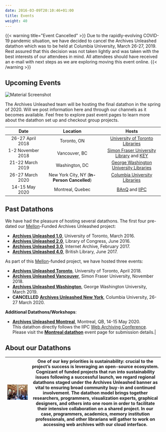 ```yaml
---
date: 2016-03-09T20:10:46+01:00
title: Events
weight: 40
---
```


{{< warning title="Event Cancelled" >}}
Due to the rapidly-evolving COVID-19 pandemic situation, we have decided to cancel the Archives Unleashed datathon which was to be held at Columbia University, March 26-27, 2019. Rest assured that this decision was not taken lightly and was taken with the best interests of our attendees in mind. All attendees should have received an e-mail with next steps as we are exploring moving this event online.
{{< /warning >}}

## Upcoming Events
![Material Screenshot](/images/washington-hackathon.png)

The Archives Unleashed team will be hosting the final datathon in the spring of 2020. Will we post information here and through our channels as it becomes available. Feel free to explore past event pages to learn more about the datathon set up and checkout group projects.

|        Date       |         Location         |        Hosts             |
|:-----------------:|:------------------------:|:------------------------:|
| 26-27 April 2018 | Toronto, ON              | [University of Toronto Libraries](https://onesearch.library.utoronto.ca/about) |
| 1-2 November 2018| Vancouver, BC            | [Simon Fraser University Library](https://www.lib.sfu.ca) and [KEY](https://www.sfu.ca/big-data/) | 
| 21-22 March 2019 | Washington, DC           | [George Washington University Libraries](https://library.gwu.edu) |
| 26-27 March 2020 | New York City, NY (**In-Person Cancelled**)       | [Columbia University Libraries](https://library.columbia.edu) |
| 14-15 May 2020   | Montreal, Quebec         | [BAnQ](http://www.banq.qc.ca/accueil/index.html?language_id=1) and [IIPC](http://netpreserve.org) |

## **Past Datathons**

We have had the pleasure of hosting several datathons. The first four pre-dated our <a href="http://mellon.org">Mellon</a>-Funded Archives Unleashed project:

* **[Archives Unleashed 1.0](https://artsweb.uwaterloo.ca/archivesunleashed/)**, University of Toronto, March 2016.
* **[Archives Unleashed 2.0](http://archivesunleashed.com/au2-0-library-of-congress/)**, Library of Congress, June 2016.
* **[Archives Unleashed 3.0](http://archivesunleashed.com/au-3-cfp/)**, Internet Archive, February 2017.
* **[Archives Unleashed 4.0](http://archivesunleashed.com/au4-0-british-invasion/)**, British Library, June 2017.

As part of this <a href="http://mellon.org">Mellon</a>-funded project, we have hosted three events:

* **[Archives Unleashed Toronto](/toronto)**, University of Toronto, April 2018.
* **[Archives Unleashed Vancouver](/vancouver)**, Simon Fraser University, November 2018.
* **[Archives Unleashed Washington](/washington)**, George Washington University, March 2019.
* **CANCELLED** **[Archives Unleashed New York](/new-york)**, Columbia University, 26-27 March 2020.

**Additional Datathons/Workshops**:

* **[Archives Unleashed Montreal](http://netpreserve.org/ga2020/datathon/)**, Montreal, QB, 14-15 May 2020. <br> This datathon directly follows the IIPC [Web Archiving Conference](http://netpreserve.org/ga2020/). Please visit the **[Montreal datathon](http://netpreserve.org/ga2020/datathon/)** event page for submission details.|

## About our Datathons

| ![Toronto Datathon](/images/IMG_2614.JPG) | One of our key priorities is sustainability: crucial to the project’s success is leveraging an open-source ecosystem. Cognizant of funded projects that run into sustainability issues following a successful launch, we regard regional datathons staged under the Archives Unleashed banner as vital to ensuring broad community buy-in and continued involvement. The datathon model brings together researchers, programmers, visualization experts, graphical designers, and others into one room in order to facilitate their intensive collaboration on a shared project. In our case, programmers, academics, memory institution professionals, and other librarians will gather to work on accessing web archives with our cloud interface. |
|--------------------------------------------|-----------------------------------------------------------------------------------------------------------------------------------------------------------------------------------------------------------------------------------------------------------------------------------------------------------------------------------------------------------------------------------------------------------------------------------------------------------------------------------------------------------------------------------------------------------------------------------------------------------------------------------------------------------------------------------------------------------------------------------------------------|